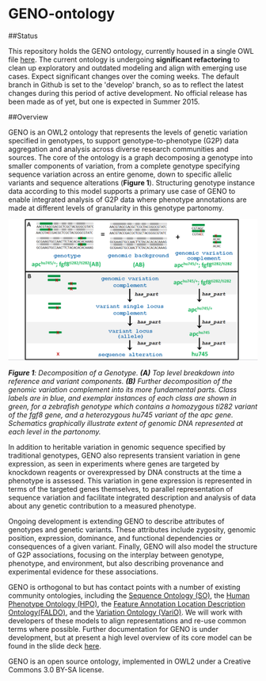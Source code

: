 GENO-ontology
=============

##Status

This repository holds the GENO ontology, currently housed in a single OWL file [here](src/ontology/geno.owl). The current ontology is undergoing **significant refactoring** to clean up exploratory and outdated modeling and align with emerging use cases. Expect significant changes over the coming weeks. The default branch in Github is set to the 'develop' branch, so as to reflect the latest changes during this period of active development. No official release has been made as of yet, but one is expected in Summer 2015.

##Overview

GENO is an OWL2 ontology that represents the levels of genetic variation specified in genotypes, to support genotype-to-phenotype (G2P) data aggregation and analysis across diverse research communities and sources. The core of the ontology is a graph decomposing a genotype into smaller components of variation, from a complete genotype specifying sequence variation across an entire genome, down to specific allelic variants and sequence alterations (**Figure 1**). Structuring genotype instance data according to this model supports a primary use case of GENO to enable integrated analysis of G2P data where phenotype annotations are made at different levels of granularity in this genotype partonomy. 

<img src="docs/Old/genotype_partonomy_figure%281-20-15%29V3.png"/>

_**Figure 1**: Decomposition of a Genotype. **(A)** Top level breakdown into reference and variant components. **(B)** Further decomposition of the genomic variation complement into its more fundamental parts. Class labels are in blue, and exemplar instances of each class are shown in green, for a zebrafish genotype which contains a homozygous ti282 variant of the fgf8 gene, and a heterozygous hu745 variant of the apc gene. Schematics graphically illustrate extent of genomic DNA represented at each level in the partonomy._



In addition to heritable variation in genomic sequence specified by traditional genotypes, GENO also represents transient variation in gene expression, as seen in experiments where genes are targeted by knockdown reagents or overexpressed by DNA constructs at the time a phenotype is assessed. This variation in gene expression is represented in terms of the targeted genes themselves, to parallel representation of sequence variation and facilitate integrated description and analysis of data about any genetic contribution to a measured phenotype. 

Ongoing development is extending GENO to describe attributes of genotypes and genetic variants.  These attributes include zygosity, genomic position, expression, dominance, and functional dependencies or consequences of a given variant. Finally, GENO will also model the structure of G2P associations, focusing on the interplay between genotype, phenotype, and environment, but also describing provenance and experimental evidence for these associations. 

GENO  is orthogonal to but has contact points with a number of existing community ontologies, including the [Sequence Ontology (SO)](http://www.sequenceontology.org/), the [Human Phenotype Ontology (HPO)](http://www.human-phenotype-ontology.org/), the [Feature Annotation Location Description Ontology(FALDO)](https://github.com/JervenBolleman/FALDO), and the [Variation Ontology (VariO)](http://variationontology.org/). We will work with developers of these models to align representations and re-use common terms where possible. Further documentation for GENO is under development, but at present a high level overview of its core model can be found in the slide deck [here](http://www.slideshare.net/mhb120/brush-icbo-2013).

GENO is an open source ontology, implemented in OWL2 under a Creative Commons 3.0 BY-SA license.
